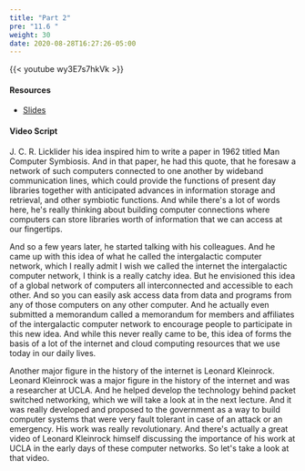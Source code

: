 ```yaml
---
title: "Part 2"
pre: "11.6 "
weight: 30
date: 2020-08-28T16:27:26-05:00
---
```


{{< youtube wy3E7s7hkVk >}}

<!-- CIS 115: pnIRyF_bSBM -->

#### Resources
* [Slides](../slides/10-History_of_the_Internet.pdf)

#### Video Script

J. C. R. Licklider his idea inspired him to write a paper in 1962 titled Man Computer Symbiosis. And in that paper, he had this quote, that he foresaw a network of such computers connected to one another by wideband communication lines, which could provide the functions of present day libraries together with anticipated advances in information storage and retrieval, and other symbiotic functions. And while there's a lot of words here, he's really thinking about building computer connections where computers can store libraries worth of information that we can access at our fingertips. 

And so a few years later, he started talking with his colleagues. And he came up with this idea of what he called the intergalactic computer network, which I really admit I wish we called the internet the intergalactic computer network, I think is a really catchy idea. But he envisioned this idea of a global network of computers all interconnected and accessible to each other. And so you can easily ask access data from data and programs from any of those computers on any other computer. And he actually even submitted a memorandum called a memorandum for members and affiliates of the intergalactic computer network to encourage people to participate in this new idea. And while this never really came to be, this idea of forms the basis of a lot of the internet and cloud computing resources that we use today in our daily lives. 

Another major figure in the history of the internet is Leonard Kleinrock. Leonard Kleinrock was a major figure in the history of the internet and was a researcher at UCLA. And he helped develop the technology behind packet switched networking, which we will take a look at in the next lecture. And it was really developed and proposed to the government as a way to build computer systems that were very fault tolerant in case of an attack or an emergency. His work was really revolutionary. And there's actually a great video of Leonard Kleinrock himself discussing the importance of his work at UCLA in the early days of these computer networks. So let's take a look at that video.